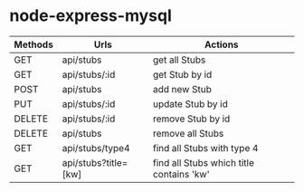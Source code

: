 # node-express-mysql

| Methods | Urls                 | Actions                                  |
|---------|----------------------|------------------------------------------|
| GET     | api/stubs            | get all Stubs                            |
| GET     | api/stubs/:id        | get Stub by id                           |
| POST    | api/stubs            | add new Stub                             |
| PUT     | api/stubs/:id        | update Stub by id                        |
| DELETE  | api/stubs/:id        | remove Stub by id                        |
| DELETE  | api/stubs            | remove all Stubs                         |
| GET     | api/stubs/type4      | find all Stubs with type 4               |
| GET     | api/stubs?title=[kw] | find all Stubs which title contains 'kw' |

